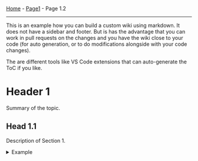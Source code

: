 
[Home](Home.md) - [Page1](Page1.md) - Page 1.2

***

This is an example how you can build a custom wiki using markdown. It does not have a sidebar and footer. But is has the advantage that you can work in pull requests on the changes and you have the wiki close to your code (for auto generation, or to do modifications alongside with your code changes).

The are different tools like VS Code extensions that can auto-generate the ToC if you like.

# Header 1

Summary of the topic.

## Head 1.1

Description of Section 1.

<details>
    <summary>Example</summary>

```js
  nextWhenVisible() {
    // Don't call next when the page isn't visible
    // or the carousel or its parent isn't visible
    if (!document.hidden && isVisible(this._element)) {
      this.next()
    }
  }
```

</details>